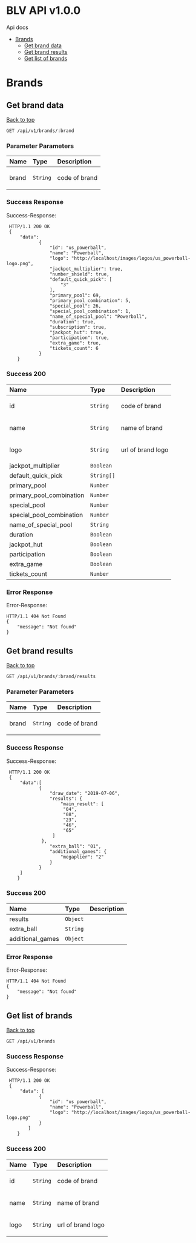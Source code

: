 <a name="top"></a>
# BLV API v1.0.0

Api docs

- [Brands](#Brands)
	- [Get brand data](#Get-brand-data)
	- [Get brand results](#Get-brand-results)
	- [Get list of brands](#Get-list-of-brands)
	

# <a name='Brands'></a> Brands

## <a name='Get-brand-data'></a> Get brand data
[Back to top](#top)



```
GET /api/v1/brands/:brand
```

### Parameter Parameters
| Name     | Type       | Description                           |
|:---------|:-----------|:--------------------------------------|
| brand | `String` | <p>code of brand</p> |

### Success Response
Success-Response:

```
 HTTP/1.1 200 OK
 {
     "data":
			{
				"id": "us_powerball",
				"name": "Powerball",
				"logo": "http://localhost/images/logos/us_powerball-logo.png",
				"jackpot_multiplier": true,
				"number_shield": true,
				"default_quick_pick": [
				    "3"
				],
				"primary_pool": 69,
				"primary_pool_combination": 5,
				"special_pool": 26,
				"special_pool_combination": 1,
				"name_of_special_pool": "Powerball",
				"duration": true,
				"subscription": true,
				"jackpot_hut": true,
				"participation": true,
				"extra_game": true,
				"tickets_count": 6
			}
	}
```

### Success 200
| Name     | Type       | Description                           |
|:---------|:-----------|:--------------------------------------|
| id | `String` | <p>code of brand</p> |
| name | `String` | <p>name of brand</p> |
| logo | `String` | <p>url of brand logo</p> |
| jackpot_multiplier | `Boolean` |  |
| default_quick_pick | `String[]` |  |
| primary_pool | `Number` |  |
| primary_pool_combination | `Number` |  |
| special_pool | `Number` |  |
| special_pool_combination | `Number` |  |
| name_of_special_pool | `String` |  |
| duration | `Boolean` |  |
| jackpot_hut | `Boolean` |  |
| participation | `Boolean` |  |
| extra_game | `Boolean` |  |
| tickets_count | `Number` |  |

### Error Response
Error-Response:

```
HTTP/1.1 404 Not Found
{
    "message": "Not found"
}
```
## <a name='Get-brand-results'></a> Get brand results
[Back to top](#top)



```
GET /api/v1/brands/:brand/results
```

### Parameter Parameters
| Name     | Type       | Description                           |
|:---------|:-----------|:--------------------------------------|
| brand | `String` | <p>code of brand</p> |

### Success Response
Success-Response:

```
 HTTP/1.1 200 OK
 {
     "data":[
			{
				"draw_date": "2019-07-06",
				"results": {
	                "main_result": [
                     "04",
                     "08",
                     "23",
                     "46",
                     "65"
                 ]
             },
				"extra_ball": "01",
				"additional_games": {
				    "megaplier": "2"
				}
			}
     ]
	}
```

### Success 200
| Name     | Type       | Description                           |
|:---------|:-----------|:--------------------------------------|
| results | `Object` |  |
| extra_ball | `String` |  |
| additional_games | `Object` |  |

### Error Response
Error-Response:

```
HTTP/1.1 404 Not Found
{
    "message": "Not found"
}
```
## <a name='Get-list-of-brands'></a> Get list of brands
[Back to top](#top)



```
GET /api/v1/brands
```


### Success Response
Success-Response:

```
 HTTP/1.1 200 OK
 {
     "data": [
			{
				"id": "us_powerball",
				"name": "Powerball",
				"logo": "http://localhost/images/logos/us_powerball-logo.png"
			}
		]
	}
```

### Success 200
| Name     | Type       | Description                           |
|:---------|:-----------|:--------------------------------------|
| id | `String` | <p>code of brand</p> |
| name | `String` | <p>name of brand</p> |
| logo | `String` | <p>url of brand logo</p> |
